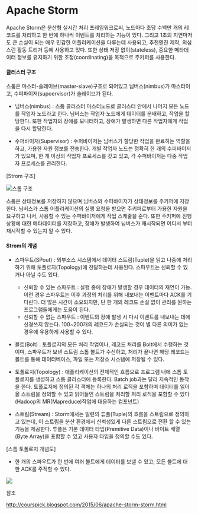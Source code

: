 # Apache Storm

Apache Storm은 분산형 실시간 처리 프레임워크로써, 노드마다 초당 수백만 개의 레코드를 처리하고 한 번에 하나씩 이벤트를 처리하는 기능이 있다. 그리고 1초의 지연마저도 큰 손실이 되는 매우 민감한 어플리케이션을 다루는데 사용되고, 추천엔진 제작, 의심스런 활동 트리거 등에 사용하고 있다. 또한 상태 저장 없이(stateless), 중요한 메타데이터 정보를 유지하기 위한 조정(coordinating)을 목적으로 주키퍼를 사용한다.

#### 클러스터 구조

스톰은 마스터-슬레이브(master-slave)구조로 되어있고 님버스(nimbus)가 마스터이고, 수퍼파이저(supoervisor)가 슬레이브가 된다.

- 님버스(nimbus) : 스톰 클러스터 마스터노드로 클러스터 안에서 나머지 모든 노드를 작업자 노드라고 한다. 님버스는 작업자 노드에게 데이터를 분배하고, 작업을 할당한다. 또한 작업자의 장애를 모니터하고, 장애가 발생하면 다른 작업자에게 작업을 다시 할당한다.

- 수퍼바이저(Supervisor) : 수퍼바이저는 님버스가 할당한 작업을 완료하는 역할을 하고, 가용한 자원 정보를 전송한다. 개별 작업자 노드는 정확히 한 개의 수퍼바이저가 있으며, 한 개 이상의 작업자 프로세스를 갖고 있고, 각 수퍼바이저는 다중 작업자 프로세스를 관리한다.

[Strom 구조]

![스톰 구조](https://media.licdn.com/dms/image/C5622AQFeg3j3u2ehdQ/feedshare-shrink_8192/0?e=1565222400&v=beta&t=B73bDyLflaB4OFWqlX3j7fYYY5SSZjuwXSBCbXCiRIY)

스톰은 상태정보를 저장하지 않으며 님버스와 수퍼바이저가 상태정보를 주키퍼에 저장한다. 님버스가 스톰 어플리케이션의 실행 요청을 받으면 주키퍼로부터 가용한 자원을 요구하고 나서, 사용할 수 있는 수퍼바이저에게 작업 스케줄을 준다. 또한 주키퍼에 진행 상황에 대한 메타데이터를 저장하고, 장애가 발생하여 님버스가 재시작되면 어디서 부터 재시작할 수 있는지 알 수 있다.

#### Strom의 개념

- 스파우트(SPout) : 외부소스 시스템에서 데이터 스트림(Tuple)을 읽고 나중에 처리하기 위해 토폴로지(Topology)에 전달하는데 사용된다. 스파우트는 신뢰할 수 있거나 아닐 수도 있다.
  - 신뢰할 수 있는 스파우트 : 실행 중에 장애가 발생할 경우 데이터의 재연이 가능. 이런 경우 스파우트는 이후 과정의 처리를 위해 내보내는 이벤트마다 ACK를 기다린다. 더 많은 시간이 소요되지만, 단 한 개의 레코드 손실 없이 관리를 원하는 프로그램들에게는 도움이 된다.
  - 신뢰할 수 없는 스파우트 : 이벤트의 장애 발생 시 다시 이벤트를 내보내는 데에 신경쓰지 않는다. 100~200개의 레코드가 손실되는 것이 별 다른 의미가 없는 경우에 유용하게 사용할 수 있다.

- 볼트(Bolt) : 토폴로지의 모든 처리 작업이나, 레코드 처리를 Bolt에서 수행하는 것이며, 스파우트가 보낸 스트림 스톰 볼트가 수신하고, 처리가 끝나면 해당 레코드는 볼트를 통해 데이터베이스, 파일 또는 저장소 시스템에 저장될 수 있다.

- 토폴로지(Topology) : 애플리케이션의 전체적인 흐름으로 프로그램 내에 스톰 토폴로지를 생성하고 스톰 클러스터에 등록한다. Batch job과는 달리 지속적인 동작을 한다. 토폴로지에 정의된 각 객체는 하나의 처리 로직을 포함하며 데이터를 읽어올 스트림을 정의할 수 있고 읽어들인 스트림을 처리할 처리 로직을 포함할 수 있다(Hadoop의 MR(Mapreduce)작업에 대응하는 컴포넌트)

- 스트림(Stream) : Storm에서는 일련의 튜플(Tuple)의 흐름을 스트림으로 정의하고 있는데, 이 스트림을 분산 환경에서 신뢰성있게 다른 스트림으로 전환 할 수 있는 기능을 제공한다. 튜플은 기본 데이터 타입(Premitive Data)이나 바이트 배열(Byte Array)을 포함할 수 있고 사용자 타입을 정의할 수도 있다.


[스톰 토폴로지 개념도]
- 한 개의 스파우트가 한 번에 여러 볼트에게 데이터를 보낼 수 있고, 모든 볼트에 대한 ACK를 주적할 수 있다.

![](http://4.bp.blogspot.com/-T9G6Zipy608/VXvqJuFwjcI/AAAAAAAAHsg/uR_nxR83Tuc/s640/1.PNG)




참조

http://courspick.blogspot.com/2015/06/apache-storm-storm.html

